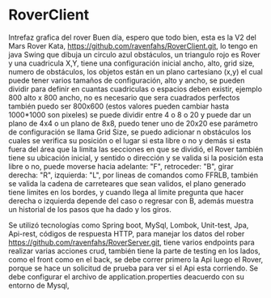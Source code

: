 # RoverClient
Intrefaz grafica del rover
Buen día, espero que todo bien, esta es la V2 del Mars Rover Kata, https://github.com/ravenfahs/RoverClient.git, 
lo tengo en java Swing que dibuja un circulo azul obstáculos, un triangulo rojo es Rover  y una cuadricula X,Y, 
tiene una configuración inicial ancho, alto, grid size, numero de obstáculos, los objetos están en un plano cartesiano (x,y) 
el cual puede tener varios tamaños de configuración, alto y ancho, se pueden dividir para definir en cuantas cuadriculas o espacios deben existir, 
ejemplo 800 alto x 800 ancho, no es necesario que sera cuadrados perfectos también puedo ser 800x600 (estos valores pueden cambiar hasta 1000*1000 son pixeles) 
se puede dividir entre 4 o 8  o 20 y puede dar un plano de 4x4 o un plano de 8x8, puedo tener uno de 20x20 ese parámetro de configuración se llama Grid Size, 
se puedo adicionar n obstáculos los cuales se verifica su posición o el lugar si esta libre o no y demás si esta fuera del área que la limita las secciones en que se dividió, 
el Rover también tiene su ubicación inicial, y sentido o dirección y se valida si la posición esta libre o no, puede moverse hacia adelante: "F", retroceder: "B", girar derecha: "R", 
izquierda: "L", por lineas de comandos como FFRLB, también se valida la cadena de carreteares que sean validos, el plano generado tiene limites en los bordes, 
y cuando llega al limite pregunta que hacer derecha o izquierda depende del caso o regresar con B, además muestra un historial de los pasos que ha dado y los giros.

Se utilizó tecnologías como Spring boot, MySql, Lombok, Unit-test, Jpa, Api-rest, códigos de respuesta HTTP, 
para manejar los datos del rober https://github.com/ravenfahs/RoverServer.git, tiene varios endpoints para realizar varias acciones crud, 
también tiene la parte de testing en los lados, como el front como en el back, se debe correr primero la Api luego el Rover, 
porque se hace un solicitud de prueba para ver si el Api esta corriendo. Se debe configurar el archivo de application.properties deacuerdo con su entorno de Mysql, 
